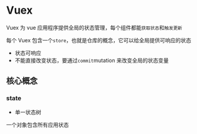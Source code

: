 # Vuex

Vuex 为 vue 应用程序提供全局的状态管理，每个组件都能`获取状态`和`触发更新`

每个 Vuex 包含一个`store`，也就是仓库的概念，它可以给全局提供可响应的状态

* 状态可响应
* 不能直接改变状态，要通过`commit`mutation 来改变全局的状态变量

## 核心概念

### state

* 单一状态树

一个对象包含所有应用状态
